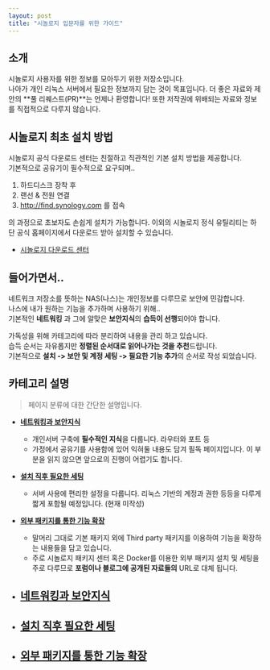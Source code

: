 ```yaml
---
layout: post
title: "시놀로지 입문자를 위한 가이드"
---
```


## 소개
시놀로지 사용자를 위한 정보를 모아두기 위한 저장소입니다.  
나아가 개인 리눅스 서버에서 필요한 정보까지 담는 것이 목표입니다.
더 좋은 자료와 제안의 **풀 리퀘스트(PR)**는 언제나 환영합니다!
또한 저작권에 위배되는 자료와 정보를 직접적으로 다루지 않습니다.  

## 시놀로지 최초 설치 방법
 시놀로지 공식 다운로드 센터는 친절하고 직관적인 기본 설치 방법을 제공합니다.  
 기본적으로 공유기이 필수적으로 요구되며..   
 1. 하드디스크 장착 후 
 2. 랜선 & 전원 연결
 3. <http://find.synology.com> 를 접속

 의 과정으로 초보자도 손쉽게 설치가 가능합니다.
  이외의 시놀로지 정식 유틸리티는 하단 공식 홈페이지에서 다운로드 받아 설치할 수 있습니다.

- [시놀로지 다운로드 센터](https://www.synology.com/ko-kr/support/download)

## 들어가면서..
네트워크 저장소를 뜻하는 NAS(나스)는 개인정보를 다루므로 보안에 민감합니다.  
나스에 내가 원하는 기능을 추가하며 사용하기 위해..  
기본적인 **네트워킹** 과 그에 알맞은 **보안지식**의 **습득이 선행**되어야 합니다.

가독성을 위해 카테고리에 따라 분리하여 내용을 관리 하고 있습니다.  
습득 순서는 자유롭지만 **정렬된 순서대로 읽어나가는 것을 추천**드립니다.  
기본적으로 **설치 -> 보안 및 계정 세팅 -> 필요한 기능 추가**의 순서로 작성 되었습니다.

## 카테고리 설명
  > 페이지 분류에 대한 간단한 설명입니다.
  - [**네트워킹과 보안지식**](https://github.com/liante0904/synology-beginner-guide/blob/master/1-NETWORK.md)
    - 개인서버 구축에 **필수적인 지식**을 다룹니다. 라우터와 포트 등 
    - 가정에서 공유기를 사용함에 있어 익혀둘 내용도 담겨 필독 페이지입니다. 이 부분을 읽지 않으면 앞으로의 진행이 어렵기도 합니다.
  - [**설치 직후 필요한 세팅**](https://github.com/liante0904/synology-beginner-guide/blob/master/2-AFTER_SETUP.md)
    - 서버 사용에 편리한 설정을 다룹니다. 리눅스 기반의 계정과 권한 등등을 다루게 짧게 포함될 예정입니다. (현재 미작성)
  - [**외부 패키지를 통한 기능 확장**](https://github.com/liante0904/synology-beginner-guide/blob/master/3-LINUX_PACKAGE.md) 
    - 말머리 그대로 기본 패키지 외에 Third party 패키지를 이용하여 기능을 확장하는 내용들을 담고 있습니다. 
    - 주로 시놀로지 패키지 센터 혹은 Docker를 이용한 외부 패키지 설치 및 세팅을 주로 다루므로 **포럼이나 블로그에 공개된 자료들의** URL로 대체 됩니다.

- ## [네트워킹과 보안지식](https://github.com/liante0904/synology-beginner-guide/blob/master/1-NETWORK.md)
- ## [설치 직후 필요한 세팅](https://github.com/liante0904/synology-beginner-guide/blob/master/2-AFTER_SETUP.md)
- ## [외부 패키지를 통한 기능 확장](https://github.com/liante0904/synology-beginner-guide/blob/master/3-LINUX_PACKAGE.md)
